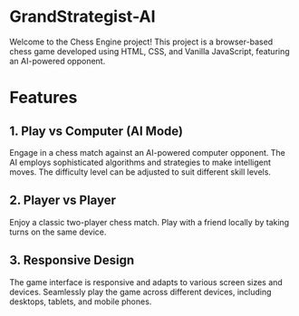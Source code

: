 # GrandStrategist-AI

Welcome to the Chess Engine project! This project is a browser-based chess game developed using HTML, CSS, and Vanilla JavaScript, featuring an AI-powered opponent.


# Features

## 1. Play vs Computer (AI Mode)

Engage in a chess match against an AI-powered computer opponent.
The AI employs sophisticated algorithms and strategies to make intelligent moves.
The difficulty level can be adjusted to suit different skill levels.

## 2. Player vs Player

Enjoy a classic two-player chess match.
Play with a friend locally by taking turns on the same device.

## 3. Responsive Design

The game interface is responsive and adapts to various screen sizes and devices.
Seamlessly play the game across different devices, including desktops, tablets, and mobile phones.



